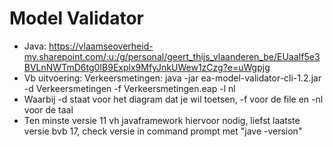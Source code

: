 # Model Validator
* Java: https://vlaamseoverheid-my.sharepoint.com/:u:/g/personal/geert_thijs_vlaanderen_be/EUaaIf5e3BVLnNWTmD6tg0IB9Explx9MfyJnkUWew1zCzg?e=uWgpjg
* Vb uitvoering: Verkeersmetingen: java -jar ea-model-validator-cli-1.2.jar -d Verkeersmetingen -f Verkeersmetingen.eap -l nl
* Waarbij -d staat voor het diagram dat je wil toetsen, -f voor de file en -nl voor de taal
* Ten minste versie 11 vh javaframework hiervoor nodig, liefst laatste versie bvb 17, check versie in command prompt met "jave -version"
